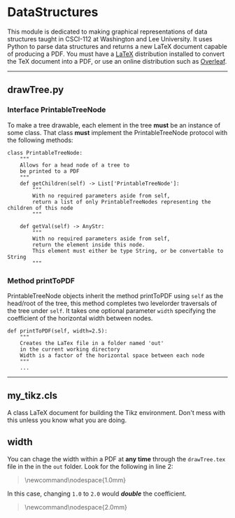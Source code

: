 # DataStructures

This module is dedicated to making graphical representations of data structures
taught in CSCI-112 at Washington and Lee University. It uses Python to parse data
structures and returns a new LaTeX document capable of producing a PDF.
You must have a [LaTeX](https://www.latex-project.org/get/) distribution installed
to convert the TeX document into a PDF, or use an online distribution such as [Overleaf](https://www.overleaf.com).

---

## drawTree.py

### Interface PrintableTreeNode

To make a tree drawable, each element in the tree __must__ be an instance of some class.
That class __must__ implement the PrintableTreeNode protocol with the following methods:

    class PrintableTreeNode:
        """
        Allows for a head node of a tree to
        be printed to a PDF
        """
        def getChildren(self) -> List['PrintableTreeNode']:
            """
            With no required parameters aside from self,
            return a list of only PrintableTreeNodes representing the children of this node
            """
        
        def getVal(self) -> AnyStr:
            """
            With no required parameters aside from self,
            return the element inside this node. 
            This element must either be type String, or be convertable to String
            """

### Method printToPDF

PrintableTreeNode objects inherit the method printToPDF using `self` as the head/root of the tree,
this method completes two levelorder traversals of the tree under `self`. It takes one optional 
parameter `width` specifying the coefficient of the horizontal width between nodes.

    def printToPDF(self, width=2.5):
        """
        Creates the LaTex file in a folder named 'out' 
        in the current working directory
        Width is a factor of the horizontal space between each node
        """
        ...

---

## my_tikz.cls

A class LaTeX document for building the Tikz environment. Don't mess with this unless you know
what you are doing.

## width

You can chage the width within a PDF at __any time__ through the `drawTree.tex` file in the
in the `out` folder. Look for the following in line 2:

>    \newcommand\nodespace{1.0mm}

In this case, changing `1.0` to `2.0` would ***double*** the coefficient.

>    \newcommand\nodespace{2.0mm}

